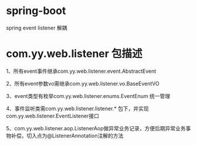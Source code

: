 # spring-boot
spring event listener 解耦

# com.yy.web.listener 包描述
1、所有event事件继承com.yy.web.listener.event.AbstractEvent

2、所有event参数vo需继承com.yy.web.listener.vo.BaseEventVO

3、event类型有枚举com.yy.web.listener.enums.EventEnum 统一管理

4、事件监听类需com.yy.web.listener.listener.* 包下，并实现com.yy.web.listener.EventListener接口

5、com.yy.web.listener.aop.ListenerAop做异常业务记录，方便后期异常业务事物补偿，切入点为@ListenerAnnotation注解的方法

